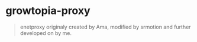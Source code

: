 # growtopia-proxy
> enetproxy originaly created by Ama, modified by srmotion and further developed on by me. 
